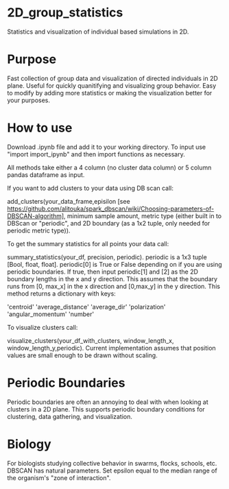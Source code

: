 # 2D_group_statistics
Statistics and visualization of individual based simulations in 2D. 

# Purpose
Fast collection of group data and visualization of directed individuals in 2D plane. Useful for quickly quanitifying and visualizing group behavior. Easy to modify by adding more statistics or making the visualization better for your purposes.

# How to use
Download .ipynb file and add it to your working directory. To input use "import import_ipynb" and then import functions as necessary.

All methods take either a 4 column (no cluster data column) or 5 column pandas dataframe as input. 

If you want to add clusters to your data using DB scan call:

add_clusters(your_data_frame,episilon [see https://github.com/alitouka/spark_dbscan/wiki/Choosing-parameters-of-DBSCAN-algorithm], minimum sample amount, metric type (either built in to DBScan or "periodic", and 2D boundary (as a 1x2 tuple, only needed for periodic metric type)). 

To get the summary statistics for all points your data call:

summary_statistics(your_df, precision, periodic). periodic is a 1x3 tuple [Bool, float, float]. periodic[0] is True or False depending on if you are using periodic boundaries. If true, then input periodic[1] and [2] as the 2D boundary lengths in the x and y direction. This assumes that the boundary runs from [0, max_x] in the x direction and [0,max_y] in the y direction. This method returns a dictionary with keys:

 'centroid' 
 'average_distance'
 'average_dir'
 'polarization'
 'angular_momentum'
 'number'

To visualize clusters call:

visualize_clusters(your_df_with_clusters, window_length_x, window_length_y,periodic). Current implementation assumes that position values are small enough to be drawn without scaling. 

# Periodic Boundaries
Periodic boundaries are often an annoying to deal with when looking at clusters in a 2D plane. This supports periodic boundary conditions for clustering, data gathering, and visualization. 


# Biology
For biologists studying collective behavior in swarms, flocks, schools, etc. DBSCAN has natural parameters. Set epsilon equal to the median range of the organism's "zone of interaction". 

